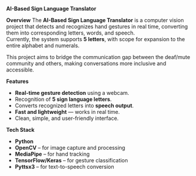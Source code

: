 **AI-Based Sign Language Translator**

**Overview**
The **AI-Based Sign Language Translator** is a computer vision project that detects and recognizes hand gestures in real time, converting them into corresponding letters, words, and speech.  
Currently, the system supports **5 letters**, with scope for expansion to the entire alphabet and numerals.

This project aims to bridge the communication gap between the deaf/mute community and others, making conversations more inclusive and accessible.

**Features**
-  **Real-time gesture detection** using a webcam.
-  Recognition of **5 sign language letters**.
-  Converts recognized letters into **speech output**.
-  **Fast and lightweight** — works in real time.
-  Clean, simple, and user-friendly interface.

**Tech Stack**
- **Python**
- **OpenCV** – for image capture and processing
- **MediaPipe** – for hand tracking
- **TensorFlow/Keras** – for gesture classification
- **Pyttsx3** – for text-to-speech conversion
